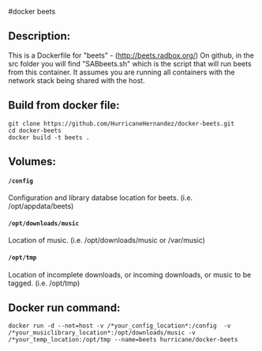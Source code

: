 #docker beets

## Description:

This is a Dockerfile for "beets" - (http://beets.radbox.org/)
On github, in the src folder you will find "SABbeets.sh" which is the script that will run beets from this container.
It assumes you are running all containers with the network stack being shared with the host.

## Build from docker file:

```
git clone https://github.com/HurricaneHernandez/docker-beets.git 
cd docker-beets
docker build -t beets . 
```

## Volumes:

#### `/config`

Configuration and library databse location for beets. (i.e. /opt/appdata/beets)

#### `/opt/downloads/music`

Location of music. (i.e. /opt/downloads/music or /var/music)

#### `/opt/tmp`

Location of incomplete downloads, or incoming downloads, or music to be tagged. (i.e. /opt/tmp)


## Docker run command:

```
docker run -d --net=host -v /*your_config_location*:/config  -v /*your_musiclibrary_location*:/opt/downloads/music -v /*your_temp_location:/opt/tmp --name=beets hurricane/docker-beets
```
